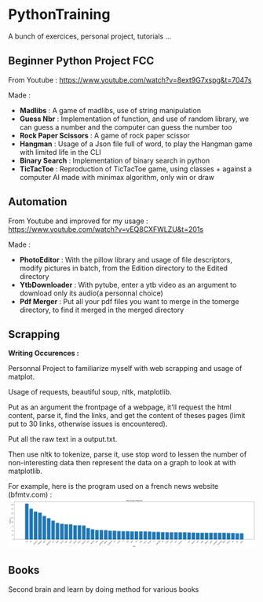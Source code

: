 # PythonTraining
A bunch of exercices, personal project, tutorials ...

## Beginner Python Project FCC #

From Youtube : https://www.youtube.com/watch?v=8ext9G7xspg&t=7047s

Made : 
- **Madlibs** : A game of madlibs, use of string manipulation
- **Guess Nbr** : Implementation of function, and use of random library, we can guess a number and the computer can guess the number too
- **Rock Paper Scissors** : A game of rock paper scissor
- **Hangman** : Usage of a Json file full of word, to play the Hangman game with limited life in the CLI
- **Binary Search** : Implementation of binary search in python
- **TicTacToe** : Reproduction of TicTacToe game, using classes +  against a computer AI made with minimax algorithm, only win or draw

## Automation ##

From Youtube and improved for my usage : https://www.youtube.com/watch?v=vEQ8CXFWLZU&t=201s

Made : 
- **PhotoEditor** : With the pillow library and usage of file descriptors, modify pictures in batch, from the Edition directory to the Edited directory
- **YtbDownloader** : With pytube, enter a ytb video as an argument to download only its audio(a personnal choice)
- **Pdf Merger** : Put all your pdf files you want to merge in the tomerge directory, to find it merged in the merged directory

## Scrapping ##

**Writing Occurences :**

Personnal Project to familiarize myself with web scrapping and usage of matplot.

Usage of requests, beautiful soup, nltk, matplotlib.

Put as an argument the frontpage of a webpage, it'll request the html content, parse it, find the links, and get the content of theses pages (limit put to 30 links, otherwise issues is encountered).

Put all the raw text in a output.txt.

Then use nltk to tokenize, parse it, use stop word to lessen the number of non-interesting data then represent the data on a graph to look at with matplotlib.

For example, here is the program used on a french news website (bfmtv.com) :
![Schema](/Scrapping/ScrapWritingOccu/figure.png)


## Books ##

Second brain and learn by doing method for various books
